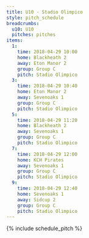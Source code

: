 ```yaml
---
title: U10 - Stadio Olimpico
style: pitch_schedule
breadcrumbs:
  u10: U10
  pitches: pitches
items:
  1:
    time: 2018-04-29 10:00
    home: Blackheath 2
    away: Eton Manor 2
    group: Group C
    pitch: Stadio Olimpico
  3:
    time: 2018-04-29 10:40
    home: Eton Manor 2
    away: Sevenoaks 1
    group: Group C
    pitch: Stadio Olimpico
  5:
    time: 2018-04-29 11:20
    home: Blackheath 2
    away: Sevenoaks 1
    group: Group C
    pitch: Stadio Olimpico
  7:
    time: 2018-04-29 12:00
    home: KCH Pirates
    away: Sevenoaks 1
    group: Group C
    pitch: Stadio Olimpico
  9:
    time: 2018-04-29 12:40
    home: Sevenoaks 1
    away: Sidcup 2
    group: Group C
    pitch: Stadio Olimpico
---
```


{% include schedule_pitch %}
